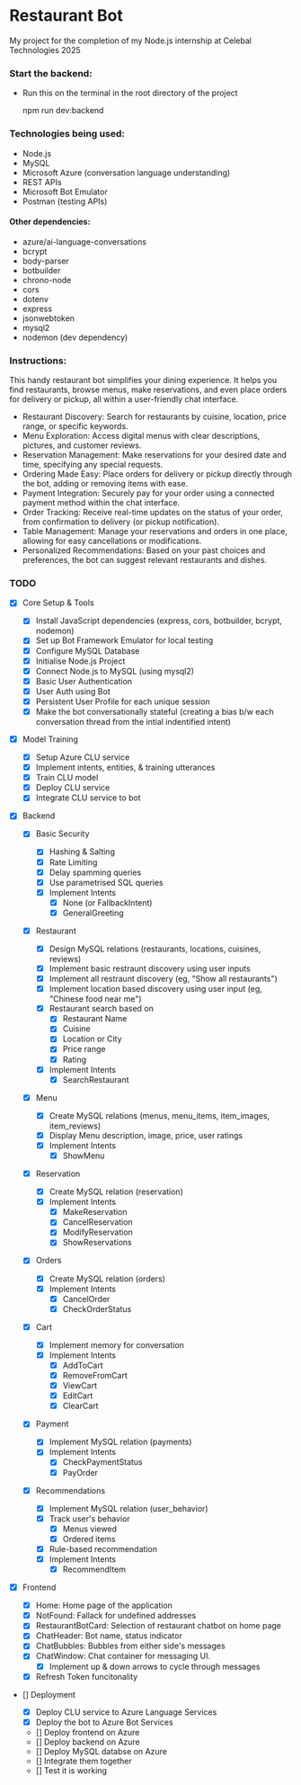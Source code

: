 # Restaurant Bot

My project for the completion of my Node.js internship at Celebal Technologies 2025

### Start the backend:

- Run this on the terminal in the root directory of the project

  npm run dev:backend

### Technologies being used:

- Node.js
- MySQL
- Microsoft Azure (conversation language understanding)
- REST APIs
- Microsoft Bot Emulator
- Postman (testing APIs)

#### Other dependencies:

- azure/ai-language-conversations
- bcrypt
- body-parser
- botbuilder
- chrono-node
- cors
- dotenv
- express
- jsonwebtoken
- mysql2
- nodemon (dev dependency)

### Instructions:

This handy restaurant bot simplifies your dining experience. It helps you find restaurants, browse menus, make reservations, and even place orders for delivery or pickup, all within a user-friendly chat interface.

- Restaurant Discovery: Search for restaurants by cuisine, location, price range, or specific keywords.
- Menu Exploration: Access digital menus with clear descriptions, pictures, and customer reviews.
- Reservation Management: Make reservations for your desired date and time, specifying any special requests.
- Ordering Made Easy: Place orders for delivery or pickup directly through the bot, adding or removing items with ease.
- Payment Integration: Securely pay for your order using a connected payment method within the chat interface.
- Order Tracking: Receive real-time updates on the status of your order, from confirmation to delivery (or pickup notification).
- Table Management: Manage your reservations and orders in one place, allowing for easy cancellations or modifications.
- Personalized Recommendations: Based on your past choices and preferences, the bot can suggest relevant restaurants and dishes.

### TODO

- [x] Core Setup & Tools

  - [x] Install JavaScript dependencies (express, cors, botbuilder, bcrypt, nodemon)
  - [x] Set up Bot Framework Emulator for local testing
  - [x] Configure MySQL Database
  - [x] Initialise Node.js Project
  - [x] Connect Node.js to MySQL (using mysql2)
  - [x] Basic User Authentication
  - [x] User Auth using Bot
  - [x] Persistent User Profile for each unique session
  - [x] Make the bot conversationally stateful (creating a bias b/w each conversation thread from the intial indentified intent)
    <!-- TODO-FUTURE - [] Add buttons instead of purely text-based -->
    <!-- TODO-FUTURE - [] Add extra qualifying text to intents with multiple paths (EditCart, ModifyReservation, RemoveFromCart, CheckPaymentStatus) -->

- [x] Model Training

  - [x] Setup Azure CLU service
  - [x] Implement intents, entities, & training utterances
  - [x] Train CLU model
  - [x] Deploy CLU service
  - [x] Integrate CLU service to bot

- [x] Backend

  - [x] Basic Security

    - [x] Hashing & Salting
    - [x] Rate Limiting
    - [x] Delay spamming queries
    - [x] Use parametrised SQL queries
    - [x] Implement Intents
      - [x] None (or FallbackIntent)
      - [x] GeneralGreeting

  - [x] Restaurant
    - [x] Design MySQL relations (restaurants, locations, cuisines, reviews)
    - [x] Implement basic restraunt discovery using user inputs
    - [x] Implement all restraunt discovery (eg, "Show all restaurants")
    - [x] Implement location based discovery using user input (eg, "Chinese food near me")
    - [x] Restaurant search based on
      - [x] Restaurant Name
      - [x] Cuisine
      - [x] Location or City
      - [x] Price range
      - [x] Rating
    - [x] Implement Intents
      - [x] SearchRestaurant
  - [x] Menu

    - [x] Create MySQL relations (menus, menu_items, item_images, item_reviews)
    - [x] Display Menu description, image, price, user ratings
    - [x] Implement Intents
      - [x] ShowMenu

  - [x] Reservation

    - [x] Create MySQL relation (reservation)
    - [x] Implement Intents
      - [x] MakeReservation
      - [x] CancelReservation
      - [x] ModifyReservation
      - [x] ShowReservations

  - [x] Orders

    - [x] Create MySQL relation (orders)
    - [x] Implement Intents
      - [x] CancelOrder
      - [x] CheckOrderStatus

  - [x] Cart

    - [x] Implement memory for conversation
    - [x] Implement Intents
      - [x] AddToCart
      - [x] RemoveFromCart
      - [x] ViewCart
      - [x] EditCart
      - [x] ClearCart
      <!-- TODO-FUTURE - [] Store pending cart in Database (order status as 'pending') -->

  - [x] Payment

    - [x] Implement MySQL relation (payments)
    - [x] Implement Intents
      - [x] CheckPaymentStatus
      - [x] PayOrder

  - [x] Recommendations

    - [x] Implement MySQL relation (user_behavior)
    - [x] Track user's behavior
      - [x] Menus viewed
      - [x] Ordered items
        <!-- TODO FUTURE - [] Restaurants viewed -->
        <!-- TODO-FUTURE - [] Based on ratings -->
        <!-- TODO-FUTURE - [] Based on user reviews -->
    - [x] Rule-based recommendation
    - [x] Implement Intents
      - [x] RecommendItem
        <!-- TODO-FUTURE - [] AddRecommendedItem -->
          <!-- => Track additions from AddRecommendedItem in userBehavior -->

  <!-- TODO-FUTURE - [] Ratings -->
    <!-- TODOFUTURE - [] Implement Relations (item_reviews) -->
    <!-- TODO-FUTURE - [] RateItem -->
    <!-- TODO-FUTURE - [] ReviewRestaurant -->

  <!-- TODO-FUTURE - [] ProvideFeedback -->

  <!-- TODOFUTURE - [] ManageCoupons -->
    <!-- TODOFUTURE - [] ViewCoupons -->
    <!-- TODOFUTURE - [] ApplyCoupon -->

- [x] Frontend

  - [x] Home: Home page of the application
  - [x] NotFound: Fallack for undefined addresses
  - [x] RestaurantBotCard: Selection of restaurant chatbot on home page
  - [x] ChatHeader: Bot name, status indicator
  - [x] ChatBubbles: Bubbles from either side's messages
  - [x] ChatWindow: Chat container for messaging UI.
    - [x] Implement up & down arrows to cycle through messages
  - [x] Refresh Token funcitonality
    <!-- TODOFUTURE - [] RestaurantList: Displays list of restaurants (name, rating, cuisine, price range) -->
    <!-- TODOFUTURE - [] RestaurantCard: Individual restaurant item with basic info and thumbnail -->
    <!-- TODOFUTURE - [] LocationFilter: Filter restaurants by city/area -->
    <!-- TODOFUTURE - [] CuisineFilter: Filter restaurants by cuisine types -->
    <!-- TODOFUTURE - [] RestaurantDetails: Detailed info page/modal for a selected restaurant address, reviews, menu link) -->
    <!-- TODOFUTURE - [] MenuList: -->
    <!-- TODOFUTURE - [] MenuItemCard: -->

- [] Deployment

  - [x] Deploy CLU service to Azure Language Services
  - [x] Deploy the bot to Azure Bot Services
  - [] Deploy frontend on Azure
  - [] Deploy backend on Azure
  - [] Deploy MySQL databse on Azure
  - [] Integrate them together
  - [] Test it is working

